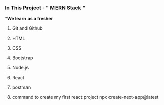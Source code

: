 ### In This Project - " MERN Stack " 
***We learn as a fresher**
1. Git and Github
2. HTML
3. CSS
4. Bootstrap
5. Node.js
6. React
7. postman

1. command to create my first react project
npx create-next-app@latest
   






